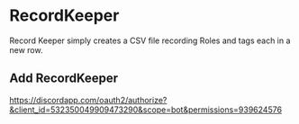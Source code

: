 # RecordKeeper
Record Keeper simply creates a CSV file recording Roles and tags each in a new row.
## Add RecordKeeper
https://discordapp.com/oauth2/authorize?&client_id=532350049909473290&scope=bot&permissions=939624576